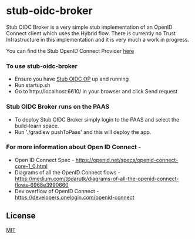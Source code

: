 # stub-oidc-broker

Stub OIDC Broker is a very simple stub implementation of an OpenID Connect client which uses the Hybrid flow. There is currently no Trust Infrastructure in this implementation and it is very much a work in progress.

You can find the Stub OpenID Connect Provider [here](https://github.com/alphagov/stub-oidc-op)

### To use stub-oidc-broker
* Ensure you have [Stub OIDC OP](https://github.com/alphagov/stub-oidc-op) up and running
* Run startup.sh
* Go to http://localhost:6610/ in your browser and click Send request

### Stub OIDC Broker runs on the PAAS 
* To deploy Stub OIDC Broker simply login to the PAAS and select the build-learn space. 
* Run './gradlew pushToPaas' and this will deploy the app.

### For more information about Open ID Connect - 
* Open ID Connect Spec - https://openid.net/specs/openid-connect-core-1_0.html
* Diagrams of all the OpenID Connect flows - https://medium.com/@darutk/diagrams-of-all-the-openid-connect-flows-6968e3990660
* Dev overflow of OpenID Connect - https://developers.onelogin.com/openid-connect

## License

[MIT](https://github.com/alphagov/stub-oidc-broker/blob/master/LICENCE)
